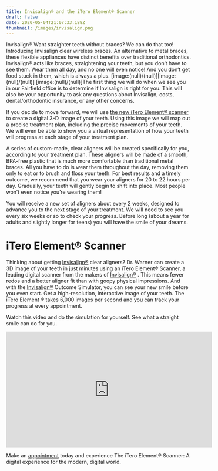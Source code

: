 ```yaml
---
title: Invisalign® and the iTero Element® Scanner
draft: false
date: 2020-05-04T21:07:33.188Z
thumbnail: /images/invisalign.png
---
```


Invisalign®
Want straighter teeth without braces? We can do that too! Introducing Invisalign clear wireless braces. An alternative to metal braces, these flexible appliances have distinct benefits over traditional orthodontics.
Invisalign® acts like braces, straightening your teeth, but you don’t have to see them. Wear them all day, and no one will even notice! And you don’t get food stuck in them, which is always a plus.
[image:(null)/(null)][image:(null)/(null)]
[image:(null)/(null)]The first thing we will do when we see you in our Fairfield office is to determine if Invisalign is right for you. This will also be your opportunity to ask any questions about Invisalign, costs, dental/orthodontic insurance, or any other concerns.

If you decide to move forward, we will use [the new iTero Element® scanner](https://www.dentistfairfieldca.com/invisalign-clear-wireless-braces-fairfield-ca/introducing-our-new-itero-element-scanner/) to create a digital 3-D image of your teeth. Using this image we will map out a precise treatment plan, including the precise movements of your teeth. We will even be able to show you a virtual representation of how your teeth will progress at each stage of your treatment plan.

A series of custom-made, clear aligners will be created specifically for you, according to your treatment plan. These aligners will be made of a smooth, BPA-free plastic that is much more comfortable than traditional metal braces. All you have to do is wear them throughout the day, removing them only to eat or to brush and floss your teeth. For best results and a timely outcome, we recommend that you wear your aligners for 20 to 22 hours per day. Gradually, your teeth will gently begin to shift into place. Most people won’t even notice you’re wearing them!

You will receive a new set of aligners about every 2 weeks, designed to advance you to the next stage of your treatment. We will need to see you every six weeks or so to check your progress. Before long (about a year for adults and slightly longer for teens) you will have the smile of your dreams.

# iTero Element® Scanner

Thinking about getting [Invisalign®](https://www.dentistfairfieldca.com/invisalign-clear-wireless-braces-fairfield-ca/) clear aligners? Dr. Warner can create a 3D image of your teeth in just minutes using an iTero Element® Scanner, a leading digital scanner from the makers of [Invisalign®](https://www.dentistfairfieldca.com/invisalign-clear-wireless-braces-fairfield-ca/) . This means fewer redos and a better aligner fit than with goopy physical impressions. And with the [Invisalign®](https://www.dentistfairfieldca.com/invisalign-clear-wireless-braces-fairfield-ca/) Outcome Simulator, you can see your new smile before you even start.
Get a high-resolution, interactive image of your teeth. The iTero Element ® takes 6,000 images per second and you can track your progress at every appointment.

Watch this video and do the simulation for yourself. See what a straight smile can do for you.

<iframe width="560" height="315" src="https://www.youtube.com/embed/k9D9OJTm9xs" frameborder="0" allow="accelerometer; autoplay; encrypted-media; gyroscope; picture-in-picture" allowfullscreen></iframe>

Make an [appointment](https://reviews.solutionreach.com/vs/mark_j_warner_dds/appt) today and experience The iTero Element® Scanner: A digital experience for the modern, digital world.
